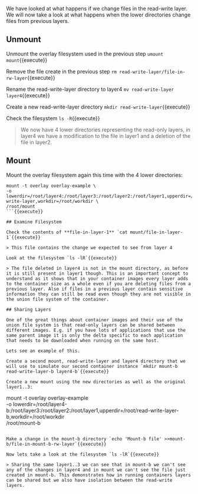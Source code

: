 We have looked at what happens if we change files in the read-write layer. We will now take a look at what happens when the lower directories change files from previous layers.

## Unmount

Unmount the overlay filesystem used in the previous step `umount mount`{{execute}}

Remove the file create in the previous step `rm read-write-layer/file-in-rw-layer`{{execute}}

Rename the read-write-layer directory to layer4 `mv read-write-layer layer4`{{execute}}

Create a new read-write-layer directory `mkdir read-write-layer`{{execute}}

Check the filesystem `ls -R`{{execute}}

> We now have 4 lower directories representing the read-only layers, in layer4 we have a modification to the file in layer1 and a deletion of the file in layer2.

## Mount

Mount the overlay filesystem again this time with the 4 lower directories:

```
mount -t overlay overlay-example \
-o lowerdir=/root/layer4:/root/layer3:/root/layer2:/root/layer1,upperdir=/root/read-write-layer,workdir=/root/workdir \
/root/mount
```{{execute}}

## Examine Filesystem

Check the contents of **file-in-layer-1** `cat mount/file-in-layer-1`{{execute}}

> This file contains the change we expected to see from layer 4

Look at the filesystem `ls -lR`{{execute}}

> The file deleted in layer4 is not in the mount directory, as before it is still present in layer1 though. This is an important concept to understand as it shows that in your container images every layer adds to the container size as a whole even if you are deleting files from a previous layer. Also if files in a previous layer contain sensitive information they can still be read even though they are not visible in the union file system of the container.

## Sharing Layers

One of the great things about container images and their use of the union file system is that read-only layers can be shared between different images. E.g. if you have lots of applications that use the same parent image it is only the delta specific to each application that needs to be downloaded when running on the same host.

Lets see an example of this.

Create a second mount, read-write-layer and layer4 directory that we will use to simulate our second container instance `mkdir mount-b read-write-layer-b layer4-b`{{execute}}

Create a new mount using the new directories as well as the original layer1..3:

```
mount -t overlay overlay-example \
-o lowerdir=/root/layer4-b:/root/layer3:/root/layer2:/root/layer1,upperdir=/root/read-write-layer-b,workdir=/root/workdir \
/root/mount-b
```{{execute}}

Make a change in the mount-b directory `echo 'Mount-b file' >>mount-b/file-in-mount-b-rw-layer`{{execute}}

Now lets take a look at the filesystem `ls -lR`{{execute}}

> Sharing the same layer1..3 we can see that in mount-b we can't see any of the changes in layer4 and in mount we can't see the file just created in mount-b. This demonstrates how in running containers layers can be shared but we also have isolation between the read-write layers.